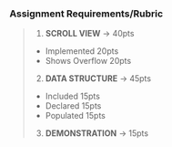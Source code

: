 ### Assignment Requirements/Rubric
> 1. <p><b>SCROLL VIEW</b> -> 40pts</p>
>	- Implemented 20pts
>	- Shows Overflow	20pts	
> 2. <p><b>DATA STRUCTURE</b> -> 45pts</p>
> - Included 15pts
> - Declared 15pts
> - Populated	15pts
> 3. <p><b>DEMONSTRATION</b> -> 15pts</p>		
